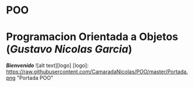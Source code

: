 # POO
 # __Programacion Orientada a Objetos__ (*Gustavo Nicolas Garcia*)
 __*Bienvenido*__ 
 ![alt text][logo]
 [logo]: https://raw.githubusercontent.com/CamaradaNicolas/POO/master/Portada.png "Portada POO"
 
